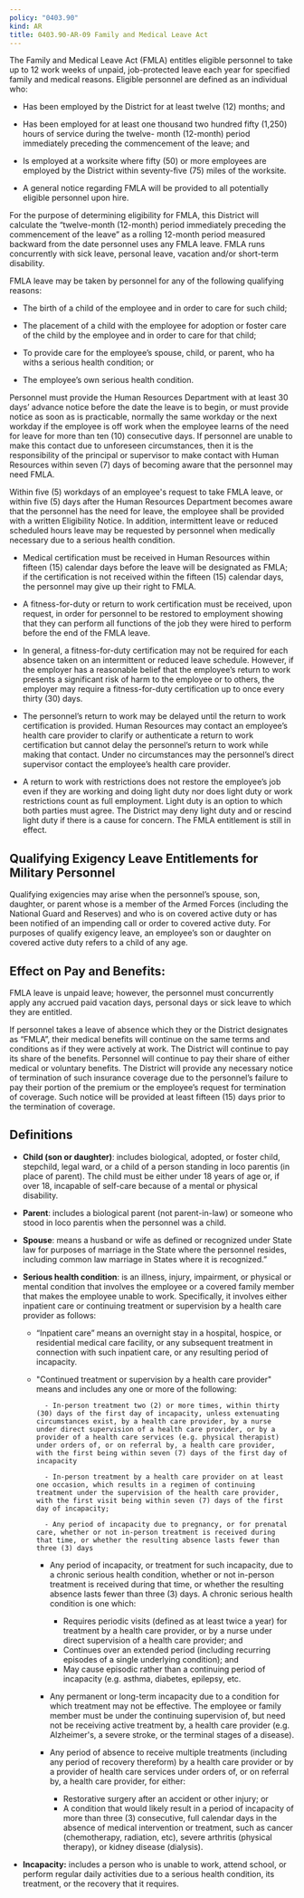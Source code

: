 ```yaml
---
policy: "0403.90"
kind: AR
title: 0403.90-AR-09 Family and Medical Leave Act
---
```


The Family and Medical Leave Act (FMLA) entitles eligible personnel to take up to 12 work weeks of unpaid, job-protected leave each year for specified family and medical reasons. Eligible personnel are defined as an individual who:

- Has been employed by the District for at least twelve (12) months; and

- Has been employed for at least one thousand two hundred fifty (1,250) hours of service during the twelve- month (12-month) period immediately preceding the commencement of the leave; and

- Is employed at a worksite where fifty (50) or more employees are employed by the District within seventy-five (75) miles of the worksite.

- A general notice regarding FMLA will be provided to all potentially eligible personnel upon hire.

For the purpose of determining eligibility for FMLA, this District will calculate the “twelve-month (12-month) period immediately preceding the commencement of the leave” as a rolling 12-month period measured backward from the date personnel uses any FMLA leave. FMLA runs concurrently with sick leave, personal leave, vacation and/or short-term disability.

FMLA leave may be taken by personnel for any of the following qualifying reasons:

- The birth of a child of the employee and in order to care for such child;

- The placement of a child with the employee for adoption or foster care of the child by the employee and in order to care for that child; 

- To provide care for the employee’s spouse, child, or parent, who ha withs a serious health condition; or 

- The employee’s own serious health condition.

Personnel must provide the Human Resources Department with at least 30 days’ advance notice before the date the leave is to begin, or must provide notice as soon as is practicable, normally the same workday or the next workday if the employee is off work when the employee learns of the need for leave for more than ten (10) consecutive days. If personnel are unable to make this contact due to unforeseen circumstances, then it is the responsibility of the principal or supervisor to make contact with Human Resources within seven (7) days of becoming aware that the personnel may need FMLA.

Within five (5) workdays of an employee's request to take FMLA leave, or within five (5) days after the Human Resources Department becomes aware that the personnel  has the need for leave, the employee shall be provided with a written Eligibility Notice. In addition, intermittent leave or reduced scheduled hours leave may be requested by personnel when medically necessary due to a serious health condition.

- Medical certification must be received in Human Resources within fifteen (15) calendar days before the leave will be designated as FMLA; if the certification is not received within the fifteen (15) calendar days, the personnel may give up their right to FMLA.

- A fitness-for-duty or return to work certification must be received, upon request, in order for personnel to be restored to employment showing that they can perform all functions of the job they were hired to perform before the end of the FMLA leave.

- In general, a fitness-for-duty certification may not be required for each absence taken on an intermittent or reduced leave schedule. However, if the employer has a reasonable belief that the employee’s return to work presents a significant risk of harm to the employee or to others, the employer may require a fitness-for-duty certification up to once every thirty (30) days.

- The personnel’s return to work may be delayed until the return to work certification is provided. Human Resources may contact an employee’s health care provider to clarify or authenticate a return to work certification but cannot delay the personnel’s return to work while making that contact. Under no circumstances may the personnel’s direct supervisor contact the employee’s health care provider.

- A return to work with restrictions does not restore the employee’s job even if they are working and doing light duty nor does light duty or work restrictions count as full employment. Light duty is an option to which both parties must agree. The District may deny light duty and or rescind light duty if there is a cause for concern. The FMLA entitlement is still in effect.

## Qualifying Exigency Leave Entitlements for Military Personnel

Qualifying exigencies may arise when the personnel’s spouse, son, daughter, or parent whose is a member of the Armed Forces (including the National Guard and Reserves) and who is on covered active duty or has been notified of an impending call or order to covered active duty. For purposes of qualify exigency leave, an employee’s son or daughter on covered active duty refers to a child of any age. 

## Effect on Pay and Benefits:

FMLA leave is unpaid leave; however, the personnel must concurrently apply any accrued paid vacation days, personal days or sick leave to which they are entitled. 

If personnel takes a leave of absence which they or the District designates as “FMLA”, their medical benefits will continue on the same terms and conditions as if they were actively at work. The District will continue to pay its share of the benefits. Personnel will continue to pay their share of either medical or voluntary benefits. The District will provide any necessary notice of termination of such insurance coverage due to the personnel’s failure to pay their portion of the premium or the employee’s request for termination of coverage. Such notice will be provided at least fifteen (15) days prior to the termination of coverage.


## Definitions

- **Child (son or daughter)**: includes biological, adopted, or foster child, stepchild, legal ward, or a child of a person standing in loco parentis (in place of parent). The child must be either under 18 years of age or, if over 18, incapable of self-care because of a mental or physical disability.

- **Parent**: includes a biological parent (not parent-in-law) or someone who stood in loco parentis when the personnel was a child.

- **Spouse**: means a husband or wife as defined or recognized under State law for purposes of marriage in the State where the personnel resides, including common law marriage in States where it is recognized.”

- **Serious health condition**: is an illness, injury, impairment, or physical or mental condition that involves the employee or a covered family member that makes the employee unable to work. Specifically, it involves either inpatient care or continuing treatment or supervision by a health care provider as follows:
	- “Inpatient care” means an overnight stay in a hospital, hospice, or residential medical care facility, or any subsequent treatment in connection with such inpatient care, or any resulting period of incapacity. 

	- "Continued treatment or supervision by a health care provider" means and includes any one or more of the following:

    		- In-person treatment two (2) or more times, within thirty (30) days of the first day of incapacity, unless extenuating circumstances exist, by a health care provider, by a nurse under direct supervision of a health care provider, or by a provider of a health care services (e.g. physical therapist) under orders of, or on referral by, a health care provider, with the first being within seven (7) days of the first day of incapacity

    		- In-person treatment by a health care provider on at least one occasion, which results in a regimen of continuing treatment under the supervision of the health care provider, with the first visit being within seven (7) days of the first day of incapacity;

    		- Any period of incapacity due to pregnancy, or for prenatal care, whether or not in-person treatment is received during that time, or whether the resulting absence lasts fewer than three (3) days

   		 - Any period of incapacity, or treatment for such incapacity, due to a chronic serious health condition, whether or not in-person treatment is received during that time, or whether the resulting absence lasts fewer than three (3) days. A chronic serious health condition is one which: 
			- Requires periodic visits (defined as at least twice a year) for treatment by a health care provider, or by a nurse under direct supervision of a health care provider; and 
			- Continues over an extended period (including recurring episodes of a single underlying condition); and 
			- May cause episodic rather than a continuing period of incapacity (e.g. asthma, diabetes, epilepsy, etc.

   		 - Any permanent or long-term incapacity due to a condition for which treatment may not be effective. The employee or family member must be under the continuing supervision of, but need not be receiving active treatment by, a health care provider (e.g. Alzheimer's, a severe stroke, or the terminal stages of a disease).
		- Any period of absence to receive multiple treatments (including any period of recovery thereform) by a health care provider or by a provider of health care services under orders of, or on referral by, a health care provider, for either: 
			- Restorative surgery after an accident or other injury; or 
			- A condition that would likely result in a period of incapacity of more than three (3) consecutive, full calendar days in the absence of medical intervention or treatment, such as cancer (chemotherapy, radiation, etc), severe arthritis (physical therapy), or kidney disease (dialysis). 
- **Incapacity:** includes a person who is unable to work, attend school, or perform regular daily activities due to a serious health condition, its treatment, or the recovery that it requires. 
